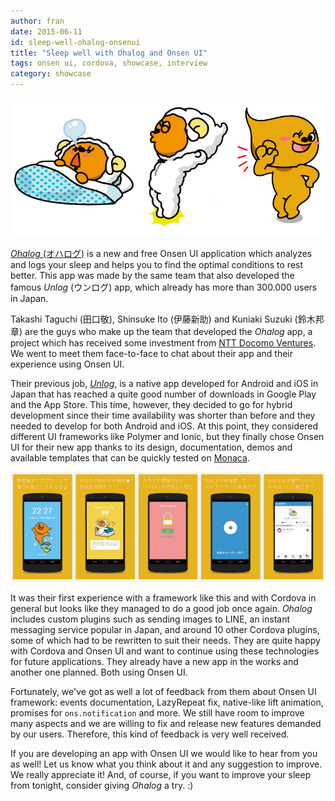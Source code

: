 ```yaml
---
author: fran
date: 2015-06-11
id: sleep-well-ohalog-onsenui
title: "Sleep well with Ohalog and Onsen UI"
tags: onsen ui, cordova, showcase, interview
category: showcase
---
```


![Onsen UI Theme Customization](/blog/content/images/2015/Jun/ohalog_header.png)

[*Ohalog* (オハログ)](http://unlog.me/ohalog/) is a new and free Onsen UI application which analyzes and logs your sleep and helps you to find the optimal conditions to rest better. This app was made by the same team that also developed the famous *Unlog* (ウンログ) app, which already has more than 300.000 users in Japan.

<!-- more -->

Takashi Taguchi (田口敬), Shinsuke Ito (伊藤新助) and Kuniaki Suzuki (鈴木邦章) are the guys who make up the team that developed the *Ohalog* app, a project which has received some investment from [NTT Docomo Ventures](https://www.nttdocomo-v.com/village/dmenu/season03/startups13/). We went to meet them face-to-face to chat about their app and their experience using Onsen UI.

Their previous job, [*Unlog*](http://unlog.me/), is a native app developed for Android and iOS in Japan that has reached a quite good number of downloads in Google Play and the App Store. This time, however, they decided to go for hybrid development since their time availability was shorter than before and they needed to develop for both Android and iOS. At this point, they considered different UI frameworks like Polymer and Ionic, but they finally chose Onsen UI for their new app thanks to its design, documentation, demos and available templates that can be quickly tested on [Monaca](https://monaca.io/).

![Onsen UI Theme Customization](/blog/content/images/2015/Jun/ohalog.png)

It was their first experience with a framework like this and with Cordova in general but looks like they managed to do a good job once again. *Ohalog* includes custom plugins such as sending images to LINE, an instant messaging service popular in Japan, and around 10 other Cordova plugins, some of which had to be rewritten to suit their needs. They are quite happy with Cordova and Onsen UI and want to continue using these technologies for future applications. They already have a new app in the works and another one planned. Both using Onsen UI.

Fortunately, we've got as well a lot of feedback from them about Onsen UI framework: events documentation, LazyRepeat fix, native-like lift animation, promises for `ons.notification` and more. We still have room to improve many aspects and we are willing to fix and release new features demanded by our users. Therefore, this kind of feedback is very well received.

If you are developing an app with Onsen UI we would like to hear from you as well! Let us know what you think about it and any suggestion to improve. We really appreciate it! And, of course, if you want to improve your sleep from tonight, consider giving *Ohalog* a try. :)
